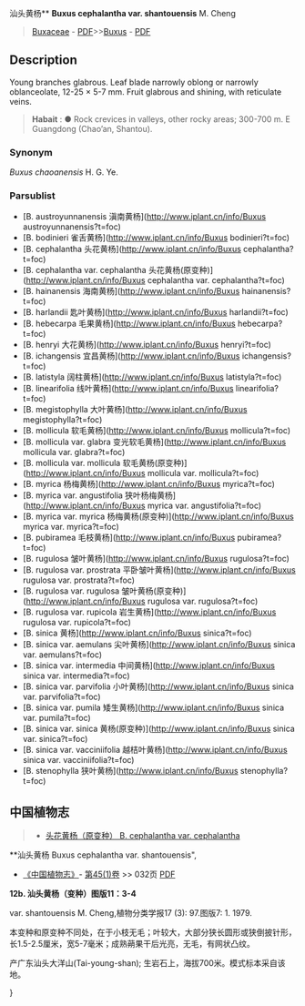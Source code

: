 汕头黄杨** **Buxus cephalantha var. shantouensis** M. Cheng

> [Buxaceae](http://www.iplant.cn/info/Buxaceae?t=foc) - [PDF](http://www.iplant.cn/foc/pdf/Buxaceae.pdf)>>[Buxus](http://www.iplant.cn/info/Buxus?t=foc) - [PDF](http://www.iplant.cn/foc/pdf/Buxus.pdf)

## Description

Young branches glabrous. Leaf blade narrowly oblong or narrowly oblanceolate, 12-25 × 5-7 mm. Fruit glabrous and shining, with reticulate veins.

> **Habait** : 
>● Rock crevices in valleys, other rocky areas; 300-700 m. E Guangdong (Chao’an, Shantou).

### Synonym
*Buxus chaoanensis* H. G. Ye.

### Parsublist

* [B.  austroyunnanensis  滇南黄杨](http://www.iplant.cn/info/Buxus austroyunnanensis?t=foc)
* [B.  bodinieri  雀舌黄杨](http://www.iplant.cn/info/Buxus bodinieri?t=foc)
* [B.  cephalantha  头花黄杨](http://www.iplant.cn/info/Buxus cephalantha?t=foc)
* [B.  cephalantha var. cephalantha  头花黄杨(原变种)](http://www.iplant.cn/info/Buxus cephalantha var. cephalantha?t=foc)
* [B.  hainanensis  海南黄杨](http://www.iplant.cn/info/Buxus hainanensis?t=foc)
* [B.  harlandii  匙叶黄杨](http://www.iplant.cn/info/Buxus harlandii?t=foc)
* [B.  hebecarpa  毛果黄杨](http://www.iplant.cn/info/Buxus hebecarpa?t=foc)
* [B.  henryi  大花黄杨](http://www.iplant.cn/info/Buxus henryi?t=foc)
* [B.  ichangensis  宜昌黄杨](http://www.iplant.cn/info/Buxus ichangensis?t=foc)
* [B.  latistyla  阔柱黄杨](http://www.iplant.cn/info/Buxus latistyla?t=foc)
* [B.  linearifolia  线叶黄杨](http://www.iplant.cn/info/Buxus linearifolia?t=foc)
* [B.  megistophylla  大叶黄杨](http://www.iplant.cn/info/Buxus megistophylla?t=foc)
* [B.  mollicula  软毛黄杨](http://www.iplant.cn/info/Buxus mollicula?t=foc)
* [B.  mollicula var. glabra  变光软毛黄杨](http://www.iplant.cn/info/Buxus mollicula var. glabra?t=foc)
* [B.  mollicula var. mollicula  软毛黄杨(原变种)](http://www.iplant.cn/info/Buxus mollicula var. mollicula?t=foc)
* [B.  myrica  杨梅黄杨](http://www.iplant.cn/info/Buxus myrica?t=foc)
* [B.  myrica var. angustifolia  狭叶杨梅黄杨](http://www.iplant.cn/info/Buxus myrica var. angustifolia?t=foc)
* [B.  myrica var. myrica  杨梅黄杨(原变种)](http://www.iplant.cn/info/Buxus myrica var. myrica?t=foc)
* [B.  pubiramea  毛枝黄杨](http://www.iplant.cn/info/Buxus pubiramea?t=foc)
* [B.  rugulosa  皱叶黄杨](http://www.iplant.cn/info/Buxus rugulosa?t=foc)
* [B.  rugulosa var. prostrata  平卧皱叶黄杨](http://www.iplant.cn/info/Buxus rugulosa var. prostrata?t=foc)
* [B.  rugulosa var. rugulosa  皱叶黄杨(原变种)](http://www.iplant.cn/info/Buxus rugulosa var. rugulosa?t=foc)
* [B.  rugulosa var. rupicola  岩生黄杨](http://www.iplant.cn/info/Buxus rugulosa var. rupicola?t=foc)
* [B.  sinica  黄杨](http://www.iplant.cn/info/Buxus sinica?t=foc)
* [B.  sinica var. aemulans  尖叶黄杨](http://www.iplant.cn/info/Buxus sinica var. aemulans?t=foc)
* [B.  sinica var. intermedia  中间黄杨](http://www.iplant.cn/info/Buxus sinica var. intermedia?t=foc)
* [B.  sinica var. parvifolia  小叶黄杨](http://www.iplant.cn/info/Buxus sinica var. parvifolia?t=foc)
* [B.  sinica var. pumila  矮生黄杨](http://www.iplant.cn/info/Buxus sinica var. pumila?t=foc)
* [B.  sinica var. sinica  黄杨(原变种)](http://www.iplant.cn/info/Buxus sinica var. sinica?t=foc)
* [B.  sinica var. vacciniifolia  越桔叶黄杨](http://www.iplant.cn/info/Buxus sinica var. vacciniifolia?t=foc)
* [B.  stenophylla  狭叶黄杨](http://www.iplant.cn/info/Buxus stenophylla?t=foc)

## 中国植物志

> * [头花黄杨（原变种）  B.  cephalantha var. cephalantha](Buxus-cephalantha-var-cephalantha-头花黄杨(原变种).md)

**汕头黄杨 Buxus cephalantha var. shantouensis",

* [《中国植物志》](http://www.iplant.cn/frps)- [第45(1)卷](http://www.iplant.cn/frps/vol/45(1)) >> 032页 [PDF](http://www.iplant.cn/frps/pdf/45(1)/032b.PDF)

**12b. 汕头黄杨（变种）图版11：3-4**

var. shantouensis M. Cheng,植物分类学报17 (3): 97.图版7: 1. 1979.

本变种和原变种不同处，在于小枝无毛；叶较大，大部分狭长圆形或狭倒披针形，长1.5-2.5厘米，宽5-7毫米；成熟蒴果干后光亮，无毛，有网状凸纹。

产广东汕头大洋山(Tai-young-shan); 生岩石上，海拔700米。模式标本采自该地。

}